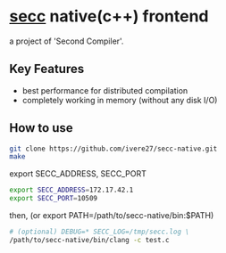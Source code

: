 # [secc](https://github.com/ivere27/secc) native(c++) frontend
a project of 'Second Compiler'.

## Key Features
- best performance for distributed compilation
- completely working in memory (without any disk I/O)

## How to use
```sh
git clone https://github.com/ivere27/secc-native.git
make
```

export SECC_ADDRESS, SECC_PORT
```sh
export SECC_ADDRESS=172.17.42.1
export SECC_PORT=10509
```

then, (or export PATH=/path/to/secc-native/bin:$PATH)
```sh
# (optional) DEBUG=* SECC_LOG=/tmp/secc.log \
/path/to/secc-native/bin/clang -c test.c
```
